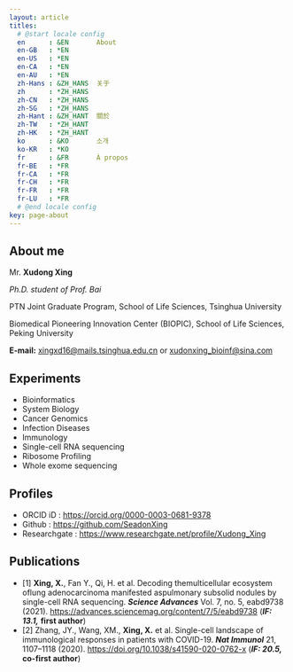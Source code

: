 ```yaml
---
layout: article
titles:
  # @start locale config
  en      : &EN       About
  en-GB   : *EN
  en-US   : *EN
  en-CA   : *EN
  en-AU   : *EN
  zh-Hans : &ZH_HANS  关于
  zh      : *ZH_HANS
  zh-CN   : *ZH_HANS
  zh-SG   : *ZH_HANS
  zh-Hant : &ZH_HANT  關於
  zh-TW   : *ZH_HANT
  zh-HK   : *ZH_HANT
  ko      : &KO       소개
  ko-KR   : *KO
  fr      : &FR       À propos
  fr-BE   : *FR
  fr-CA   : *FR
  fr-CH   : *FR
  fr-FR   : *FR
  fr-LU   : *FR
  # @end locale config
key: page-about
---
```


## About me
Mr. __Xudong Xing__

*Ph.D. student of Prof. Bai*

PTN Joint Graduate Program, School of Life Sciences, Tsinghua University

Biomedical Pioneering Innovation Center (BIOPIC), School of Life Sciences, Peking University

__E-mail:__ <xingxd16@mails.tsinghua.edu.cn> or <xudonxing_bioinf@sina.com>

## Experiments
- Bioinformatics
- System Biology
- Cancer Genomics
- Infection Diseases
- Immunology
- Single-cell RNA sequencing
- Ribosome Profiling
- Whole exome sequencing

## Profiles
- ORCID iD     : <https://orcid.org/0000-0003-0681-9378>
- Github       : <https://github.com/SeadonXing>
- Researchgate : <https://www.researchgate.net/profile/Xudong_Xing>

## Publications
- [1]  __Xing, X.__, Fan Y., Qi, H. et al. Decoding themulticellular ecosystem oflung adenocarcinoma manifested aspulmonary subsolid nodules by single-cell RNA sequencing. *__Science Advances__* Vol. 7, no. 5, eabd9738 (2021). <https://advances.sciencemag.org/content/7/5/eabd9738> (__*IF: 13.1,*__ __first author__)
- [2] Zhang, JY., Wang, XM., __Xing, X.__ et al. Single-cell landscape of immunological responses in patients with COVID-19. *__Nat Immunol__* 21, 1107–1118 (2020). <https://doi.org/10.1038/s41590-020-0762-x> (__*IF: 20.5,*__ __co-first author__)
